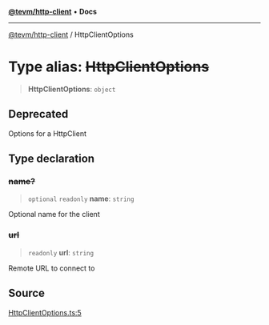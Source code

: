 [**@tevm/http-client**](../README.md) • **Docs**

***

[@tevm/http-client](../globals.md) / HttpClientOptions

# Type alias: ~~HttpClientOptions~~

> **HttpClientOptions**: `object`

## Deprecated

Options for a HttpClient

## Type declaration

### ~~name?~~

> `optional` `readonly` **name**: `string`

Optional name for the client

### ~~url~~

> `readonly` **url**: `string`

Remote URL to connect to

## Source

[HttpClientOptions.ts:5](https://github.com/evmts/tevm-monorepo/blob/main/packages/http-client/src/HttpClientOptions.ts#L5)
